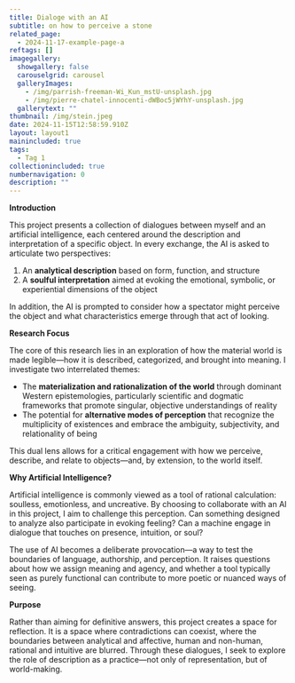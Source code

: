 ```yaml
---
title: Dialoge with an AI
subtitle: on how to perceive a stone
related_page:
  - 2024-11-17-example-page-a
reftags: []
imagegallery:
  showgallery: false
  carouselgrid: carousel
  galleryImages:
    - /img/parrish-freeman-Wi_Kun_mstU-unsplash.jpg
    - /img/pierre-chatel-innocenti-dWBoc5jWYhY-unsplash.jpg
  gallerytext: ""
thumbnail: /img/stein.jpeg
date: 2024-11-15T12:58:59.910Z
layout: layout1
mainincluded: true
tags:
  - Tag 1
collectionincluded: true
numbernavigation: 0
description: ""
---
```

**Introduction**

This project presents a collection of dialogues between myself and an artificial intelligence, each centered around the description and interpretation of a specific object. In every exchange, the AI is asked to articulate two perspectives:

1. An **analytical description** based on form, function, and structure
2. A **soulful interpretation** aimed at evoking the emotional, symbolic, or experiential dimensions of the object

In addition, the AI is prompted to consider how a spectator might perceive the object and what characteristics emerge through that act of looking.

**Research Focus**

The core of this research lies in an exploration of how the material world is made legible—how it is described, categorized, and brought into meaning. I investigate two interrelated themes:

* The **materialization and rationalization of the world** through dominant Western epistemologies, particularly scientific and dogmatic frameworks that promote singular, objective understandings of reality
* The potential for **alternative modes of perception** that recognize the multiplicity of existences and embrace the ambiguity, subjectivity, and relationality of being

This dual lens allows for a critical engagement with how we perceive, describe, and relate to objects—and, by extension, to the world itself.

**Why Artificial Intelligence?**

Artificial intelligence is commonly viewed as a tool of rational calculation: soulless, emotionless, and uncreative. By choosing to collaborate with an AI in this project, I aim to challenge this perception. Can something designed to analyze also participate in evoking feeling? Can a machine engage in dialogue that touches on presence, intuition, or soul?

The use of AI becomes a deliberate provocation—a way to test the boundaries of language, authorship, and perception. It raises questions about how we assign meaning and agency, and whether a tool typically seen as purely functional can contribute to more poetic or nuanced ways of seeing.

**Purpose**

Rather than aiming for definitive answers, this project creates a space for reflection. It is a space where contradictions can coexist, where the boundaries between analytical and affective, human and non-human, rational and intuitive are blurred. Through these dialogues, I seek to explore the role of description as a practice—not only of representation, but of world-making.